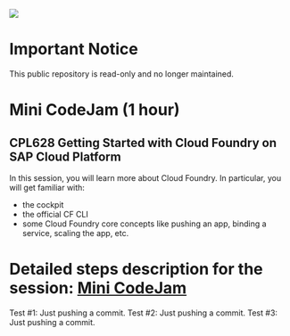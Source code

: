 ![](https://img.shields.io/badge/STATUS-NOT%20CURRENTLY%20MAINTAINED-red.svg?longCache=true&style=flat)

# Important Notice
This public repository is read-only and no longer maintained.

# Mini CodeJam (1 hour)

## CPL628	Getting Started with Cloud Foundry on SAP Cloud Platform

In this session, you will learn more about Cloud Foundry. In particular, you will get familiar with:
 - the cockpit
 - the official CF CLI
 - some Cloud Foundry core concepts like pushing an app, binding a service, scaling the app, etc.

Detailed steps description for the session: [Mini CodeJam](/exercises/basic-codeJam)
===

Test #1: Just pushing a commit. 
Test #2: Just pushing a commit.
Test #3: Just pushing a commit.
